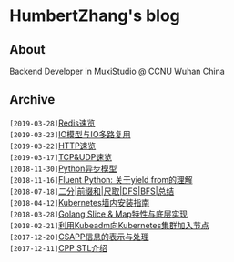 # HumbertZhang's blog

## About
Backend Developer in MuxiStudio @ CCNU Wuhan China

## Archive
`[2019-03-28]`[Redis速览](https://github.com/Humbertzhang/blog/blob/master/posts/Redis%E9%80%9F%E8%A7%88.md) <br>
`[2019-03-23]`[IO模型与IO多路复用](https://github.com/Humbertzhang/blog/blob/master/posts/IO%E6%A8%A1%E5%9E%8B%E4%B8%8EIO%E5%A4%9A%E8%B7%AF%E5%A4%8D%E7%94%A8.md) <br>
`[2019-03-22]`[HTTP速览](https://github.com/Humbertzhang/blog/blob/master/posts/HTTP%E9%80%9F%E8%A7%88.md) <br>
`[2019-03-17]`[TCP&UDP速览](https://github.com/Humbertzhang/blog/blob/master/posts/TCPUDP%E9%80%9F%E8%A7%88.md) <br>
`[2018-11-30]`[Python异步模型](https://github.com/Humbertzhang/blog/blob/master/posts/Python%E5%BC%82%E6%AD%A5%E6%A8%A1%E5%9E%8B.md)  <br>
`[2018-11-16]`[Fluent Python: 关于yield from的理解](https://github.com/Humbertzhang/blog/blob/master/posts/Fluent%20Python:%20%E5%85%B3%E4%BA%8EYield%20From%E7%9A%84%E7%90%86%E8%A7%A3.md) <br>
`[2018-07-18]`[二分|前缀和|尺取|DFS|BFS|总结](https://github.com/Humbertzhang/blog/blob/master/posts/%E4%BA%8C%E5%88%86%7C%E5%89%8D%E7%BC%80%E5%92%8C%7C%E5%B0%BA%E5%8F%96%7CDFS%7CBFS%7C%E6%80%BB%E7%BB%93.md) <br>
`[2018-04-12]`[Kubernetes墙内安装指南](https://github.com/Humbertzhang/blog/blob/master/posts/Kubernetes%E5%A2%99%E5%86%85%E5%AE%89%E8%A3%85.md) <br>
`[2018-03-28]`[Golang Slice & Map特性与底层实现](https://github.com/Humbertzhang/blog/blob/master/posts/Go%E8%AF%AD%E8%A8%80Slice%E4%B8%8EMap%E7%89%B9%E6%80%A7%E4%B8%8E%E5%BA%95%E5%B1%82%E5%AE%9E%E7%8E%B0.md) <br>
`[2018-02-21]`[利用Kubeadm向Kubernetes集群加入节点](https://humbertzhang.github.io/2018/02/21/%E5%88%A9%E7%94%A8Kubeadm%E5%90%91Kubernetes%E9%9B%86%E7%BE%A4%E5%8A%A0%E5%85%A5%E8%8A%82%E7%82%B9/) <br>
`[2017-12-20]`[CSAPP信息的表示与处理](https://humbertzhang.github.io/2017/12/20/CSAPP%E4%BF%A1%E6%81%AF%E7%9A%84%E8%A1%A8%E7%A4%BA%E4%B8%8E%E5%A4%84%E7%90%86/)<br>
`[2017-12-11]`[CPP STL介绍](https://humbertzhang.github.io/2017/12/11/CPP%E5%AE%B9%E5%99%A8/) <br>
